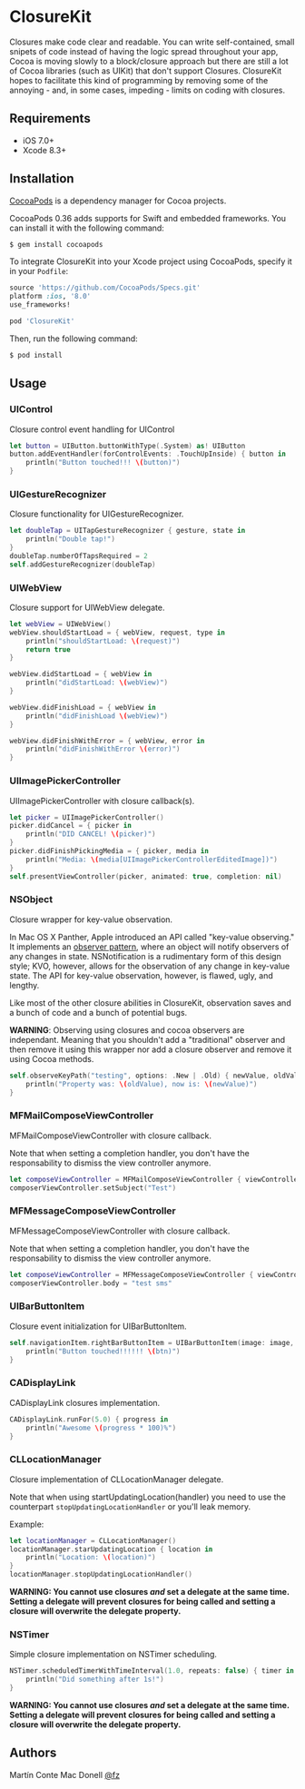 # ClosureKit

Closures make code clear and readable. You can write self-contained, small snipets of code instead of having the logic spread throughout your app,  Cocoa is moving slowly to a block/closure approach but there are still a lot of Cocoa libraries (such as UIKit) that don't support Closures. ClosureKit hopes to facilitate this kind of programming by removing some of the annoying - and, in some cases, impeding - limits on coding with closures.

## Requirements

 * iOS 7.0+
 * Xcode 8.3+

## Installation

[CocoaPods](http://cocoapods.org) is a dependency manager for Cocoa projects.

CocoaPods 0.36 adds supports for Swift and embedded frameworks. You can install it with the following command:

```bash
$ gem install cocoapods
```

To integrate ClosureKit into your Xcode project using CocoaPods, specify it in your `Podfile`:

```ruby
source 'https://github.com/CocoaPods/Specs.git'
platform :ios, '8.0'
use_frameworks!

pod 'ClosureKit'
```

Then, run the following command:

```bash
$ pod install
```

## Usage

### UIControl

Closure control event handling for UIControl

```swift
let button = UIButton.buttonWithType(.System) as! UIButton
button.addEventHandler(forControlEvents: .TouchUpInside) { button in
    println("Button touched!!! \(button)")
}
```

### UIGestureRecognizer

Closure functionality for UIGestureRecognizer.

```swift
let doubleTap = UITapGestureRecognizer { gesture, state in
    println("Double tap!")
}
doubleTap.numberOfTapsRequired = 2
self.addGestureRecognizer(doubleTap)
```

### UIWebView

Closure support for UIWebView delegate.

```swift
let webView = UIWebView()
webView.shouldStartLoad = { webView, request, type in
    println("shouldStartLoad: \(request)")
    return true
}

webView.didStartLoad = { webView in
    println("didStartLoad: \(webView)")
}

webView.didFinishLoad = { webView in
    println("didFinishLoad \(webView)")
}

webView.didFinishWithError = { webView, error in
    println("didFinishWithError \(error)")
}
```

### UIImagePickerController

UIImagePickerController with closure callback(s).

```swift
let picker = UIImagePickerController()
picker.didCancel = { picker in
    println("DID CANCEL! \(picker)")
}
picker.didFinishPickingMedia = { picker, media in 
    println("Media: \(media[UIImagePickerControllerEditedImage])")
}
self.presentViewController(picker, animated: true, completion: nil)
```

### NSObject

Closure wrapper for key-value observation.

In Mac OS X Panther, Apple introduced an API called "key-value observing."  It implements an 
[observer pattern](http://en.wikipedia.org/wiki/Observer_pattern), where an object will notify observers of
any changes in state. NSNotification is a rudimentary form of this design style; KVO, however, allows for the
observation of any change in key-value state. The API for key-value observation, however, is flawed, ugly, 
and lengthy.

Like most of the other closure abilities in ClosureKit, observation saves and a bunch of code and a bunch
of potential bugs.

**WARNING**: Observing using closures and cocoa observers are independant. Meaning that you shouldn't
add a "traditional" observer and then remove it using this wrapper nor add a closure observer and remove it
using Cocoa methods.

```swift
self.observeKeyPath("testing", options: .New | .Old) { newValue, oldValue in
    println("Property was: \(oldValue), now is: \(newValue)")
}
```

### MFMailComposeViewController

MFMailComposeViewController with closure callback.

Note that when setting a completion handler, you don't have the responsability to dismiss the view controller
anymore.

```swift
let composeViewController = MFMailComposeViewController { viewController, result, type in println("Done") }
composerViewController.setSubject("Test")
```

### MFMessageComposeViewController

MFMessageComposeViewController with closure callback.

Note that when setting a completion handler, you don't have the responsability to dismiss the view controller
anymore.

```swift
let composeViewController = MFMessageComposeViewController { viewController, result in println("Done") }
composerViewController.body = "test sms"
```

### UIBarButtonItem

Closure event initialization for UIBarButtonItem.

```swift
self.navigationItem.rightBarButtonItem = UIBarButtonItem(image: image, style: .Bordered) { btn in
    println("Button touched!!!!!! \(btn)")
}
```

### CADisplayLink

CADisplayLink closures implementation.

```swift
CADisplayLink.runFor(5.0) { progress in
    println("Awesome \(progress * 100)%")
}
```

### CLLocationManager

Closure implementation of CLLocationManager delegate.

Note that when using startUpdatingLocation(handler) you need to use the counterpart `stopUpdatingLocationHandler` or you'll leak memory.

Example:

```swift
let locationManager = CLLocationManager()
locationManager.starUpdatingLocation { location in
    println("Location: \(location)")
}
locationManager.stopUpdatingLocationHandler()
```

**WARNING: You cannot use closures *and* set a delegate at the same time. Setting a delegate will prevent
closures for being called and setting a closure will overwrite the delegate property.**


### NSTimer

Simple closure implementation on NSTimer scheduling.

```swift
NSTimer.scheduledTimerWithTimeInterval(1.0, repeats: false) { timer in
    println("Did something after 1s!")
}
```

**WARNING: You cannot use closures *and* set a delegate at the same time. Setting a delegate will prevent
closures for being called and setting a closure will overwrite the delegate property.**

## Authors

Martín Conte Mac Donell [@fz](http://twitter.com/fz)
